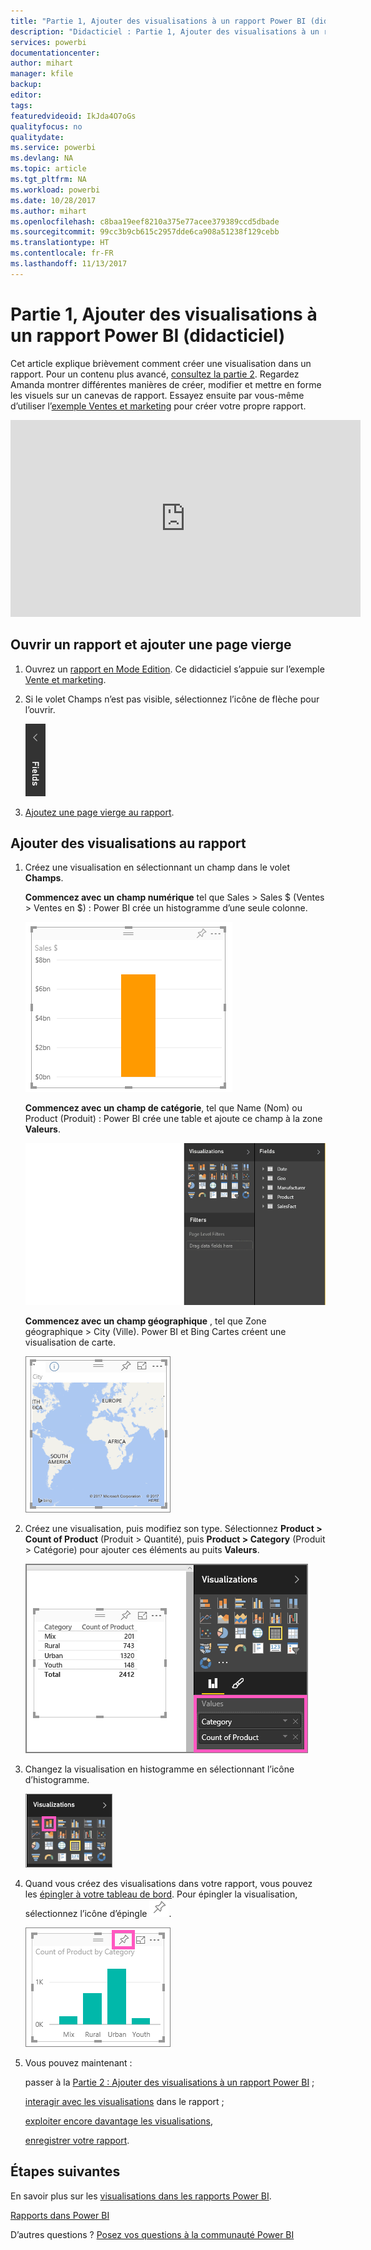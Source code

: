 ```yaml
---
title: "Partie 1, Ajouter des visualisations à un rapport Power BI (didacticiel)"
description: "Didacticiel : Partie 1, Ajouter des visualisations à un rapport Power BI"
services: powerbi
documentationcenter: 
author: mihart
manager: kfile
backup: 
editor: 
tags: 
featuredvideoid: IkJda4O7oGs
qualityfocus: no
qualitydate: 
ms.service: powerbi
ms.devlang: NA
ms.topic: article
ms.tgt_pltfrm: NA
ms.workload: powerbi
ms.date: 10/28/2017
ms.author: mihart
ms.openlocfilehash: c8baa19eef8210a375e77acee379389ccd5dbade
ms.sourcegitcommit: 99cc3b9cb615c2957dde6ca908a51238f129cebb
ms.translationtype: HT
ms.contentlocale: fr-FR
ms.lasthandoff: 11/13/2017
---
```

# <a name="part-i-add-visualizations-to-a-power-bi-report-tutorial"></a>Partie 1, Ajouter des visualisations à un rapport Power BI (didacticiel)
Cet article explique brièvement comment créer une visualisation dans un rapport.  Pour un contenu plus avancé, [consultez la partie 2](power-bi-report-add-visualizations-ii.md). Regardez Amanda montrer différentes manières de créer, modifier et mettre en forme les visuels sur un canevas de rapport. Essayez ensuite par vous-même d’utiliser l’[exemple Ventes et marketing](sample-datasets.md) pour créer votre propre rapport.

<iframe width="560" height="315" src="https://www.youtube.com/embed/IkJda4O7oGs" frameborder="0" allowfullscreen></iframe>


## <a name="open-a-report-and-add-a-new-page"></a>Ouvrir un rapport et ajouter une page vierge
1. Ouvrez un [rapport en Mode Edition](service-reading-view-and-editing-view.md). Ce didacticiel s’appuie sur l’exemple [Vente et marketing](sample-datasets.md).
2. Si le volet Champs n’est pas visible, sélectionnez l’icône de flèche pour l’ouvrir. 
   
   ![](media/power-bi-report-add-visualizations-i/pbi_nancy_fieldsfiltersarrow.png)
3. [Ajoutez une page vierge au rapport](power-bi-report-add-page.md).

## <a name="add-visualizations-to-the-report"></a>Ajouter des visualisations au rapport
1. Créez une visualisation en sélectionnant un champ dans le volet **Champs**.  
   
   **Commencez avec un champ numérique** tel que Sales > Sales $ (Ventes > Ventes en $) : Power BI crée un histogramme d’une seule colonne.
   
   ![](media/power-bi-report-add-visualizations-i/pbi_onecolchart.png)
   
   **Commencez avec un champ de catégorie**, tel que Name (Nom) ou Product (Produit) : Power BI crée une table et ajoute ce champ à la zone **Valeurs**.
   
   ![](media/power-bi-report-add-visualizations-i/pbi_agif_createchart3.gif)
   
   **Commencez avec un champ géographique** , tel que Zone géographique > City (Ville). Power BI et Bing Cartes créent une visualisation de carte.
   
   ![](media/power-bi-report-add-visualizations-i/power-bi-map.png)
2. Créez une visualisation, puis modifiez son type. Sélectionnez **Product > Count of Product** (Produit > Quantité), puis **Product > Category** (Produit > Catégorie) pour ajouter ces éléments au puits **Valeurs**.
   
   ![](media/power-bi-report-add-visualizations-i/part1table1.png)
3. Changez la visualisation en histogramme en sélectionnant l’icône d’histogramme.
   
   ![](media/power-bi-report-add-visualizations-i/part1converttocolumn.png)
4. Quand vous créez des visualisations dans votre rapport, vous pouvez les [épingler à votre tableau de bord](service-dashboard-pin-tile-from-report.md). Pour épingler la visualisation, sélectionnez l’icône d’épingle ![](media/power-bi-report-add-visualizations-i/pinnooutline.png).
   
   ![](media/power-bi-report-add-visualizations-i/part1pin1.png)
5. Vous pouvez maintenant :
   
   passer à la [Partie 2 : Ajouter des visualisations à un rapport Power BI](power-bi-report-add-visualizations-ii.md) ;
   
   [interagir avec les visualisations](service-interact-with-a-report-in-reading-view.md) dans le rapport ;
   
   [exploiter encore davantage les visualisations](power-bi-report-visualizations.md),
   
   [enregistrer votre rapport](service-report-save.md).

## <a name="next-steps"></a>Étapes suivantes
En savoir plus sur les [visualisations dans les rapports Power BI](power-bi-report-visualizations.md).

[Rapports dans Power BI](service-reports.md)

D’autres questions ? [Posez vos questions à la communauté Power BI](http://community.powerbi.com/)

